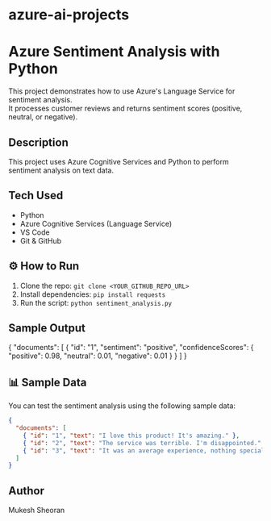 # azure-ai-projects
# Azure Sentiment Analysis with Python
This project demonstrates how to use Azure's Language Service for sentiment analysis.  
It processes customer reviews and returns sentiment scores (positive, neutral, or negative).  

## Description
This project uses Azure Cognitive Services and Python to perform sentiment analysis on text data.

## Tech Used
- Python
- Azure Cognitive Services (Language Service)
- VS Code
- Git & GitHub

## ⚙️ How to Run
1. Clone the repo: `git clone <YOUR_GITHUB_REPO_URL>`
2. Install dependencies: `pip install requests`
3. Run the script: `python sentiment_analysis.py`

## Sample Output
{ "documents": [ { "id": "1", "sentiment": "positive", "confidenceScores": { "positive": 0.98, "neutral": 0.01, "negative": 0.01 } } ] }

## 📊 Sample Data
You can test the sentiment analysis using the following sample data:
```json
{
  "documents": [
    { "id": "1", "text": "I love this product! It's amazing." },
    { "id": "2", "text": "The service was terrible. I'm disappointed." },
    { "id": "3", "text": "It was an average experience, nothing special." }
  ]
}

```

## Author
Mukesh Sheoran

